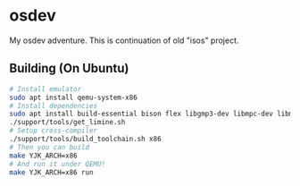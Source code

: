 # osdev
My osdev adventure. This is continuation of old "isos" project.

## Building (On Ubuntu)

```sh
# Install emulator
sudo apt install qemu-system-x86
# Install dependencies
sudo apt install build-essential bison flex libgmp3-dev libmpc-dev libmpfr-dev texinfo python3 make xorriso
./support/tools/get_limine.sh
# Setup cross-compiler
./support/tools/build_toolchain.sh x86
# Then you can build
make YJK_ARCH=x86
# And run it under QEMU!
make YJK_ARCH=x86 run
```
